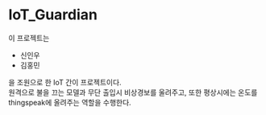 # IoT_Guardian

이 프로젝트는
  - 신인우   
  - 김홍민   
   
을 조원으로 한 IoT 간이 프로젝트이다.   
원격으로 불을 끄는 모델과 무단 출입시 비상경보를 울려주고, 또한 평상시에는 온도를 thingspeak에 올려주는 역할을 수행한다.
